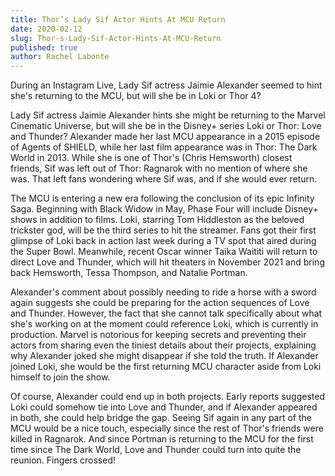 ```yaml
---
title: Thor’s Lady Sif Actor Hints At MCU Return
date: 2020-02-12
slug: Thor-s-Lady-Sif-Actor-Hints-At-MCU-Return
published: true
author: Rachel Labonte
---
```


During an Instagram Live, Lady Sif actress Jaimie Alexander seemed to hint she's returning to the MCU, but will she be in Loki or Thor 4?

Lady Sif actress Jaimie Alexander hints she might be returning to the Marvel Cinematic Universe, but will she be in the Disney+ series Loki or Thor: Love and Thunder? Alexander made her last MCU appearance in a 2015 episode of Agents of SHIELD, while her last film appearance was in Thor: The Dark World in 2013. While she is one of Thor's (Chris Hemsworth) closest friends, Sif was left out of Thor: Ragnarok with no mention of where she was. That left fans wondering where Sif was, and if she would ever return.

The MCU is entering a new era following the conclusion of its epic Infinity Saga. Beginning with Black Widow in May, Phase Four will include Disney+ shows in addition to films. Loki, starring Tom Hiddleston as the beloved trickster god, will be the third series to hit the streamer. Fans got their first glimpse of Loki back in action last week during a TV spot that aired during the Super Bowl. Meanwhile, recent Oscar winner Taika Waititi will return to direct Love and Thunder, which will hit theaters in November 2021 and bring back Hemsworth, Tessa Thompson, and Natalie Portman.

Alexander's comment about possibly needing to ride a horse with a sword again suggests she could be preparing for the action sequences of Love and Thunder. However, the fact that she cannot talk specifically about what she's working on at the moment could reference Loki, which is currently in production. Marvel is notorious for keeping secrets and preventing their actors from sharing even the tiniest details about their projects, explaining why Alexander joked she might disappear if she told the truth. If Alexander joined Loki, she would be the first returning MCU character aside from Loki himself to join the show.

Of course, Alexander could end up in both projects. Early reports suggested Loki could somehow tie into Love and Thunder, and if Alexander appeared in both, she could help bridge the gap. Seeing Sif again in any part of the MCU would be a nice touch, especially since the rest of Thor's friends were killed in Ragnarok. And since Portman is returning to the MCU for the first time since The Dark World, Love and Thunder could turn into quite the reunion. Fingers crossed!

